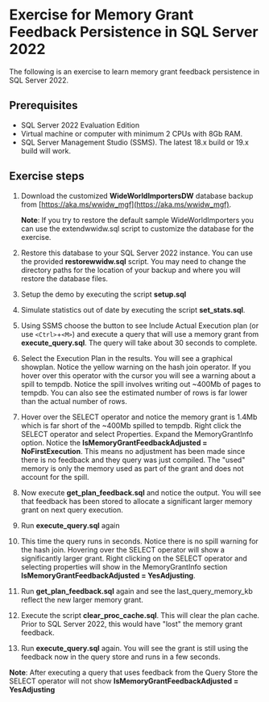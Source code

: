 # Exercise for Memory Grant Feedback Persistence in SQL Server 2022

The following is an exercise to learn memory grant feedback persistence in SQL Server 2022.

## Prerequisites

- SQL Server 2022 Evaluation Edition
- Virtual machine or computer with minimum 2 CPUs with 8Gb RAM.
- SQL Server Management Studio (SSMS). The latest 18.x build or 19.x build will work.

## Exercise steps

1. Download the customized **WideWorldImportersDW** database backup from [https://aka.ms/wwidw_mgf](https://aka.ms/wwidw_mgf).

    **Note**: If you try to restore the default sample WideWorldImporters you can use the extendwwidw.sql script to customize the database for the exercise.
 
1. Restore this database to your SQL Server 2022 instance. You can use the provided **restorewwidw.sql** script. You may need to change the directory paths for the location of your backup and where you will restore the database files.
1. Setup the demo by executing the script **setup.sql**
1. Simulate statistics out of date by executing the script **set_stats.sql**.
1. Using SSMS choose the button to see Include Actual Execution plan (or use `<Ctrl>`+`<M>`) and execute a query that will use a memory grant from **execute_query.sql**. The query will take about 30 seconds to complete.
1. Select the Execution Plan in the results. You will see a graphical showplan. Notice the yellow warning on the hash join operator. If you hover over this operator with the cursor you will see a warning about a spill to tempdb. Notice the spill involves writing out ~400Mb of pages to tempdb. You can also see the estimated number of rows is far lower than the actual number of rows.
1. Hover over the SELECT operator and notice the memory grant is 1.4Mb which is far short of the ~400Mb spilled to tempdb. Right click the SELECT operator and select Properties. Expand the MemoryGrantInfo option. Notice the **IsMemoryGrantFeedbackAdjusted = NoFirstExecution**. This means no adjustment has been made since there is no feedback and they query was just compiled. The "used" memory is only the memory used as part of the grant and does not account for the spill.
1. Now execute **get_plan_feedback.sql** and notice the output. You will see that feedback has been stored to allocate a significant larger memory grant on next query execution.
1. Run **execute_query.sql** again
1. This time the query runs in seconds. Notice there is no spill warning for the hash join. Hovering over the SELECT operator will show a significantly larger grant. Right clicking on the SELECT operator and selecting properties will show in the MemoryGrantInfo section **IsMemoryGrantFeedbackAdjusted = YesAdjusting**.  
1. Run **get_plan_feedback.sql** again and see the last_query_memory_kb reflect the new larger memory grant.
1. Execute the script **clear_proc_cache.sql**. This will clear the plan cache. Prior to SQL Server 2022, this would have "lost" the memory grant feedback.
1. Run **execute_query.sql** again. You will see the grant is still using the feedback now in the query store and runs in a few seconds.

**Note**: After executing a query that uses feedback from the Query Store the SELECT operator will not show **IsMemoryGrantFeedbackAdjusted = YesAdjusting**
